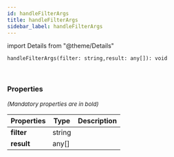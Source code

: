 ```yaml
---
id: handleFilterArgs
title: handleFilterArgs
sidebar_label: handleFilterArgs
---
```


import Details from "@theme/Details"


```tsx
handleFilterArgs(filter: string,result: any[]): void
```
<br/>



### Properties

<font size="2"><i>(Mandatory properties are in bold)</i></font>

| Properties | Type | Description |
| --------- | ---- | ----------- |
| **filter** | string |  |
| **result** | any[] |  |


